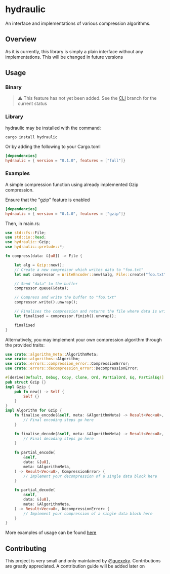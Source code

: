 # hydraulic
An interface and implementations of various compression algorithms. 

## Overview
As it is currently, this library is simply a plain interface without any implementations. 
This will be changed in future versions

## Usage 
### Binary
> :warning: This feature has not yet been added. See the 
> [CLI](https://github.com/quexeky/hydraulic/tree/cli) branch for the current status

### Library

hydraulic may be installed with the command:

`cargo install hydraulic`

Or by adding the following to your Cargo.toml

```toml
[dependencies]
hydraulic = { version = "0.1.0", features = ["full"]}
```

### Examples
A simple compression function using already implemented Gzip compression.

Ensure that the "gzip" feature is enabled

```toml
[dependencies]
hydraulic = { version = "0.1.0", features = ["gzip"]}
```
Then, in main.rs:
```rust
use std::fs::File;
use std::io::Read;
use hydraulic::Gzip;
use hydraulic::prelude::*;

fn compress(data: &[u8]) -> File {

    let alg = Gzip::new();
    // Create a new compressor which writes data to "foo.txt"
    let mut compressor = WriteEncoder::new(&alg, File::create("foo.txt").unwrap(), CompressionLevel::High);

    // Send "data" to the buffer
    compressor.queue(&data);

    // Compress and write the buffer to "foo.txt"
    compressor.write().unwrap();

    // Finalises the compression and returns the file where data is written
    let finalised = compressor.finish().unwrap();

    finalised
}
```

Alternatively, you may implement your own compression algorithm through the provided traits:

```rust
use crate::algorithm_meta::AlgorithmMeta;
use crate::algorithms::Algorithm;
use crate::errors::compression_error::CompressionError;
use crate::errors::decompression_error::DecompressionError;

#[derive(Default, Debug, Copy, Clone, Ord, PartialOrd, Eq, PartialEq)]
pub struct Gzip {}
impl Gzip {
    pub fn new() -> Self {
        Self {}
    }
}
impl Algorithm for Gzip {
    fn finalise_encode(&self, meta: &AlgorithmMeta) -> Result<Vec<u8>, CompressionError> {
        // Final encoding steps go here
    }

    fn finalise_decode(&self, meta: &AlgorithmMeta) -> Result<Vec<u8>, DecompressionError> {
        // Final decoding steps go here
    }
    
    fn partial_encode(
        &self,
        data: &[u8],
        meta: &AlgorithmMeta,
    ) -> Result<Vec<u8>, CompressionError> {
        // Implement your decompression of a single data block here
    }

    fn partial_decode(
        &self,
        data: &[u8],
        meta: &AlgorithmMeta,
    ) -> Result<Vec<u8>, DecompressionError> {
        // Implement your compression of a single data block here
    }
}
```

More examples of usage can be found [here](https://github.com/quexeky/hydraulic/tree/main/examples)

## Contributing
This project is very small and only maintained by @[quexeky](https://github.com/quexeky). Contributions are greatly
appreciated. A contribution guide will be added later on